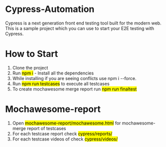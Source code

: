 
# Cypress-Automation
Cypress is a next generation front end testing tool built for the modern web. This is a sample project which you can use to start your E2E testing with Cypress.
# How to Start
1. Clone the project
2. Run <mark>npm i</mark> - Install all the dependencies
3. While installing if you are seeing conflicts use npm i --force.
4. Run <mark>npm run testcases</mark> to execute all testcases
5. To create mochawesome merge report run <mark>npm run finaltest</mark>

# Mochawesome-report

1. Open <mark>mochawesome-report/mochawesome.html</mark> for mochawesome-merge report of testcases
2. For each testcase report check <mark>cypress/reports/</mark>
3. For each testcase videos of check <mark>cypress/videos/</mark>